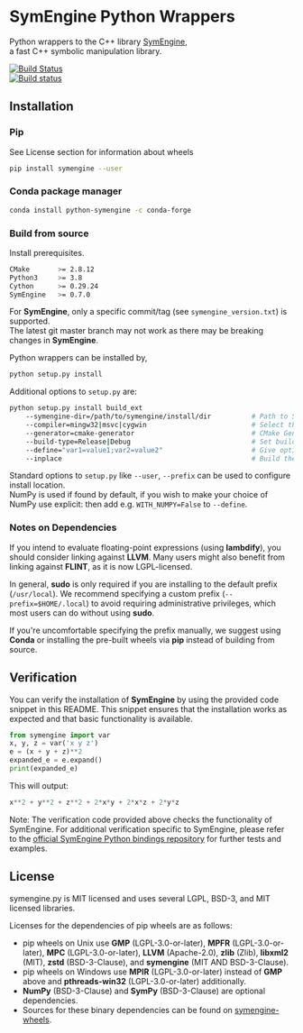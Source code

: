 
# SymEngine Python Wrappers

Python wrappers to the C++ library [SymEngine](https://github.com/symengine/symengine),  
a fast C++ symbolic manipulation library.

[![Build Status](https://travis-ci.org/symengine/symengine.py.svg)](https://travis-ci.org/symengine/symengine.py)  
[![Build status](https://ci.appveyor.com/api/projects/status/sl189l9ck3gd8qvk/branch/master?svg=true)](https://ci.appveyor.com/project/symengine/symengine-py/branch/master)

## Installation

### Pip

See License section for information about wheels

```bash
pip install symengine --user
```

### Conda package manager

```bash
conda install python-symengine -c conda-forge
```

### Build from source

Install prerequisites.

```bash
CMake       >= 2.8.12
Python3     >= 3.8
Cython      >= 0.29.24
SymEngine   >= 0.7.0
```

For **SymEngine**, only a specific commit/tag (see `symengine_version.txt`) is supported.  
The latest git master branch may not work as there may be breaking changes in **SymEngine**.

Python wrappers can be installed by,

```bash
python setup.py install
```

Additional options to `setup.py` are:

```bash
python setup.py install build_ext
    --symengine-dir=/path/to/symengine/install/dir          # Path to SymEngine install directory or build directory
    --compiler=mingw32|msvc|cygwin                          # Select the compiler for Windows
    --generator=cmake-generator                             # CMake Generator
    --build-type=Release|Debug                              # Set build-type for multi-configuration generators like MSVC
    --define="var1=value1;var2=value2"                      # Give options to CMake
    --inplace                                               # Build the extension in source tree
```

Standard options to `setup.py` like `--user`, `--prefix` can be used to configure install location.  
NumPy is used if found by default, if you wish to make your choice of NumPy use explicit: then add e.g. `WITH_NUMPY=False` to `--define`.

### Notes on Dependencies

If you intend to evaluate floating-point expressions (using **lambdify**), you should consider linking against **LLVM**. Many users might also benefit from linking against **FLINT**, as it is now LGPL-licensed.

In general, **sudo** is only required if you are installing to the default prefix (`/usr/local`). We recommend specifying a custom prefix (`--prefix=$HOME/.local`) to avoid requiring administrative privileges, which most users can do without using **sudo**.

If you're uncomfortable specifying the prefix manually, we suggest using **Conda** or installing the pre-built wheels via **pip** instead of building from source.

## Verification

You can verify the installation of **SymEngine** by using the provided code snippet in this README. This snippet ensures that the installation works as expected and that basic functionality is available.

```python
from symengine import var
x, y, z = var('x y z')
e = (x + y + z)**2
expanded_e = e.expand()
print(expanded_e)
```
This will output:
```python
x**2 + y**2 + z**2 + 2*x*y + 2*x*z + 2*y*z
```

Note: The verification code provided above checks the functionality of SymEngine. For additional verification specific to SymEngine, please refer to the [official SymEngine Python bindings repository](https://github.com/symengine/symengine.py) for further tests and examples.

## License

symengine.py is MIT licensed and uses several LGPL, BSD-3, and MIT licensed libraries.

Licenses for the dependencies of pip wheels are as follows:

- pip wheels on Unix use **GMP** (LGPL-3.0-or-later), **MPFR** (LGPL-3.0-or-later), **MPC** (LGPL-3.0-or-later), **LLVM** (Apache-2.0), **zlib** (Zlib), **libxml2** (MIT), **zstd** (BSD-3-Clause), and **symengine** (MIT AND BSD-3-Clause).
- pip wheels on Windows use **MPIR** (LGPL-3.0-or-later) instead of **GMP** above and **pthreads-win32** (LGPL-3.0-or-later) additionally.
- **NumPy** (BSD-3-Clause) and **SymPy** (BSD-3-Clause) are optional dependencies.
- Sources for these binary dependencies can be found on [symengine-wheels](https://github.com/symengine/symengine-wheels/releases).

